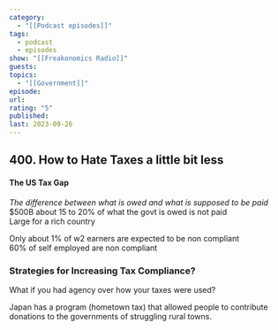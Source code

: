 ```yaml
---
category:
  - "[[Podcast episodes]]"
tags:
  - podcast
  - episodes
show: "[[Freakonomics Radio]]"
guests: 
topics:
  - "[[Government]]"
episode: 
url: 
rating: "5"
published: 
last: 2023-09-26
---
```

## 400. How to Hate Taxes a little bit less  
#### The US Tax Gap 
*The difference between what is owed and what is supposed to be paid*
$500B
about 15 to 20% of what the govt is owed is not paid  
Large for a rich country

Only about 1% of w2 earners are expected to be non compliant    
60% of self employed are non compliant

### Strategies for Increasing Tax Compliance?
What if you had agency over how your taxes were used?

Japan has a program (hometown tax) that allowed people to contribute donations to the governments of struggling rural towns.
